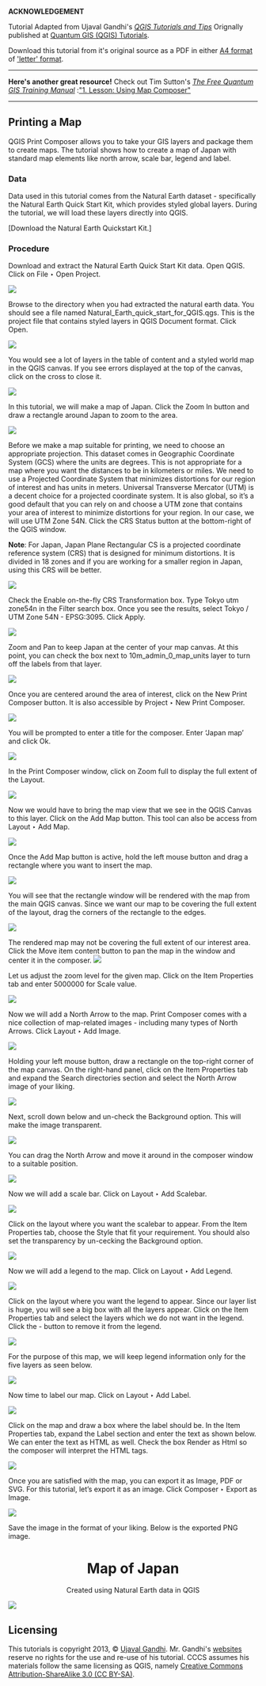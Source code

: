 **ACKNOWLEDGEMENT**

Tutorial Adapted from Ujaval Gandhi's *[QGIS Tutorials and Tips](http://www.qgistutorials.com/en/docs/making_a_map.html)*  Orignally published at [Quantum GIS (QGIS) Tutorials](http://qgis.spatialthoughts.com/2012/06/making-maps-for-print-using-qgis.html).

Download this tutorial from it's original source as a PDF in either [A4 format](http://www.qgistutorials.com/en/pdf/making_a_map_a4.pdf) of ['letter' format](http://www.qgistutorials.com/en/pdf/making_a_map_letter.pdf).

----

**Here's another great resource!**  Check out Tim Sutton's *[The Free Quantum GIS Training Manual]()* :["1. Lesson: Using Map Composer"](http://manual.linfiniti.com/en/map_composer/map_composer.html)


---

## Printing a Map 

QGIS Print Composer allows you to take your GIS layers and package them to create maps. The tutorial shows how to create a map of Japan with standard map elements like north arrow, scale bar, legend and label.

### Data

Data used in this tutorial comes from the Natural Earth dataset - specifically the Natural Earth Quick Start Kit, which provides styled global layers.  During the tutorial, we will load these layers directly into QGIS.

[Download the Natural Earth Quickstart Kit.]

### Procedure

Download and extract the Natural Earth Quick Start Kit data. Open QGIS. Click on File ‣ Open Project.

![](http://www.qgistutorials.com/en/_images/190.png)

Browse to the directory when you had extracted the natural earth data. You should see a file named Natural_Earth_quick_start_for_QGIS.qgs. This is the project file that contains styled layers in QGIS Document format. Click Open.

![](http://www.qgistutorials.com/en/_images/234.png)

You would see a lot of layers in the table of content and a styled world map in the QGIS canvas. If you see errors displayed at the top of the canvas, click on the cross to close it.

![](http://www.qgistutorials.com/en/_images/323.png)

In this tutorial, we will make a map of Japan. Click the Zoom In button and draw a rectangle around Japan to zoom to the area.

![](http://www.qgistutorials.com/en/_images/417.png)

Before we make a map suitable for printing, we need to choose an appropriate projection. This dataset comes in Geographic Coordinate System (GCS) where the units are degrees. This is not appropriate for a map where you want the distances to be in kilometers or miles. We need to use a Projected Coordinate System that minimizes distortions for our region of interest and has units in meters. Universal Transverse Mercator (UTM) is a decent choice for a projected coordinate system. It is also global, so it’s a good default that you can rely on and choose a UTM zone that contains your area of interest to minimize distortions for your region. In our case, we will use UTM Zone 54N. Click the CRS Status button at the bottom-right of the QGIS window.

**Note**: For Japan, Japan Plane Rectangular CS is a projected coordinate reference system (CRS) that is designed for minimum distortions. It is divided in 18 zones and if you are working for a smaller region in Japan, using this CRS will be better.

![](http://www.qgistutorials.com/en/_images/517.png)

Check the Enable on-the-fly CRS Transformation box. Type Tokyo utm zone54n in the Filter search box. Once you see the results, select Tokyo / UTM Zone 54N - EPSG:3095. Click Apply.

![](http://www.qgistutorials.com/en/_images/616.png)

Zoom and Pan to keep Japan at the center of your map canvas. At this point, you can check the box next to 10m_admin_0_map_units layer to turn off the labels from that layer.

![](http://www.qgistutorials.com/en/_images/715.png)

Once you are centered around the area of interest, click on the New Print Composer button. It is also accessible by Project ‣ New Print Composer.

![](http://www.qgistutorials.com/en/_images/815.png)

You will be prompted to enter a title for the composer. Enter ‘Japan map’ and click Ok.

![](http://www.qgistutorials.com/en/_images/1014.png)

In the Print Composer window, click on Zoom full to display the full extent of the Layout.

![](http://www.qgistutorials.com/en/_images/1118.png)

Now we would have to bring the map view that we see in the QGIS Canvas to this layer. Click on the Add Map button. This tool can also be access from Layout ‣ Add Map.

![](http://www.qgistutorials.com/en/_images/1216.png)

Once the Add Map button is active, hold the left mouse button and drag a rectangle where you want to insert the map.

![](http://www.qgistutorials.com/en/_images/1315.png)

You will see that the rectangle window will be rendered with the map from the main QGIS canvas. Since we want our map to be covering the full extent of the layout, drag the corners of the rectangle to the edges.

![](http://www.qgistutorials.com/en/_images/1413.png)

The rendered map may not be covering the full extent of our interest area. Click the Move item content button to pan the map in the window and center it in the composer.
![](
http://www.qgistutorials.com/en/_images/1513.png)

Let us adjust the zoom level for the given map. Click on the Item Properties tab and enter 5000000 for Scale value.

![](http://www.qgistutorials.com/en/_images/1315.png)

Now we will add a North Arrow to the map. Print Composer comes with a nice collection of map-related images - including many types of North Arrows. Click Layout ‣ Add Image.

![](http://www.qgistutorials.com/en/_images/1711.png)

Holding your left mouse button, draw a rectangle on the top-right corner of the map canvas. On the right-hand panel, click on the Item Properties tab and expand the Search directories section and select the North Arrow image of your liking.

![](http://www.qgistutorials.com/en/_images/1811.png)

Next, scroll down below and un-check the Background option. This will make the image transparent.

![](http://www.qgistutorials.com/en/_images/199.png)

You can drag the North Arrow and move it around in the composer window to a suitable position.

![](http://www.qgistutorials.com/en/_images/206.png)

Now we will add a scale bar. Click on Layout ‣ Add Scalebar.

![](http://www.qgistutorials.com/en/_images/293.png)

Click on the layout where you want the scalebar to appear. From the Item Properties tab, choose the Style that fit your requirement. You should also set the transparency by un-cecking the Background option.

![](http://www.qgistutorials.com/en/_images/303.png)

Now we will add a legend to the map. Click on Layout ‣ Add Legend.

![](https://lh6.googleusercontent.com/io95g7CWkai_znLf3hCIP2GLcWr2s4imXovcbTV5UXcMqGciwK2pzcvz5JaOKdGDfNnMGVqFcAn4P3RQdLd3Nk2qKvzkrox1ZB-ro0W4yfhaHESX2QM)

Click on the layout where you want the legend to appear. Since our layer list is huge, you will see a big box with all the layers appear. Click on the Item Properties tab and select the layers which we do not want in the legend. Click the - button to remove it from the legend.

![](https://lh3.googleusercontent.com/lC5LwmjSSOiPJWifcMI32wCCqaEbDgFnR-EwsBz7ZX5buRIOoMChkswPUBYGKiW1TwcJxEgafFr1niuPio_SvVe3_8rI5mFkE7ifEG65X9jo4Jgv258)

For the purpose of this map, we will keep legend information only for the five layers as seen below.

![](https://lh5.googleusercontent.com/C2EcqnegmzR_uLJFHiH7GuIWRrxRFTia0xPUyYPZhxYwSYgPF3Pme2XLrRkhMQeZ7tJOw8VwvOiCkJJ7VR3jcKXw5fUigbxnXGLIudRk9_CPR1t5iug)

Now time to label our map. Click on Layout ‣ Add Label.

![](http://www.qgistutorials.com/en/_images/3111.png)

Click on the map and draw a box where the label should be. In the Item Properties tab, expand the Label section and enter the text as shown below. We can enter the text as HTML as well. Check the box Render as Html so the composer will interpret the HTML tags.

![](http://www.qgistutorials.com/en/_images/324.png)

Once you are satisfied with the map, you can export it as Image, PDF or SVG. For this tutorial, let’s export it as an image. Click Composer ‣ Export as Image.

![](http://www.qgistutorials.com/en/_images/342.png)

Save the image in the format of your liking. Below is the exported PNG image.

<div align=center>
<h1>Map of Japan</h1>
<p>Created using Natural Earth data in QGIS</p>
</div>

![](https://lh3.googleusercontent.com/xFd0XjaSRDwJ09s91c0wkwZ9o4XBW5JKmcK_QgxEmTiOKCdWnanr9BGtjGAQFCTsfrDUODAdPk7dQ548On256dhSr16iWc9llWkf_HHk8WrxmUOfC-Q)

## Licensing

This tutorials is copyright 2013, © [Ujaval Gandhi](https://plus.google.com/+UjavalGandhi). Mr. Gandhi's [website](http://www.qgistutorials.com/)[s](http://qgis.spatialthoughts.com/2012/06/making-maps-for-print-using-qgis.html) reserve no rights for the use and re-use of his tutorial. CCCS assumes his materials follow the same licensing as QGIS, namely [Creative Commons Attribution-ShareAlike 3.0 (CC BY-SA)](http://creativecommons.org/licenses/by-sa/3.0/). 
